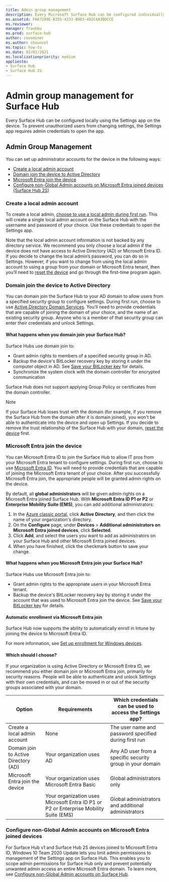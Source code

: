 ```yaml
---
title: Admin group management 
description: Every Microsoft Surface Hub can be configured individually by opening the Settings app on the device.
ms.assetid: FA67209E-B355-4333-B903-482C4A3BDCCE
ms.reviewer: 
manager: frankbu
ms.prod: surface-hub
author: coveminer
ms.author: chauncel
ms.topic: how-to
ms.date: 02/01/2021
ms.localizationpriority: medium
appliesto:
- Surface Hub
- Surface Hub 2S
---
```


# Admin group management for Surface Hub

Every Surface Hub can be configured locally using the Settings app on the device. To prevent unauthorized users from changing settings, the Settings app requires admin credentials to open the app.

## Admin Group Management

You can set up administrator accounts for the device in the following ways:

- [Create a local admin account](#create-a-local-admin-account)
- [Domain join the device to Active Directory](#domain-join-the-device-to-active-directory)
- [Microsoft Entra join the device](#azure-ad-join-the-device)
- [Configure non-Global Admin accounts on Microsoft Entra joined devices (Surface Hub 2S)](#configure-non-global-admin-accounts-on-azure-ad-joined-devices)

### Create a local admin account

To create a local admin, [choose to use a local admin during first run](first-run-program-surface-hub.md). This will create a single local admin account on the Surface Hub with the username and password of your choice. Use these credentials to open the Settings app.

Note that the local admin account information is not backed by any directory service. We recommend you only choose a local admin if the device does not have access to Active Directory (AD) or Microsoft Entra ID. If you decide to change the local admin’s password, you can do so in Settings. However, if you want to change from using the local admin account to using a group from your domain or Microsoft Entra tenant, then you’ll need to [reset the device](device-reset-surface-hub.md) and go through the first-time program again.

### Domain join the device to Active Directory

You can domain join the Surface Hub to your AD domain to allow users from a specified security group to configure settings. During first run, choose to use [Active Directory Domain Services](first-run-program-surface-hub.md#active-directory-domain-services). You'll need to provide credentials that are capable of joining the domain of your choice, and the name of an existing security group. Anyone who is a member of that security group can enter their credentials and unlock Settings.

#### What happens when you domain join your Surface Hub?

Surface Hubs use domain join to:

- Grant admin rights to members of a specified security group in AD.
- Backup the device's BitLocker recovery key by storing it under the computer object in AD. See [Save your BitLocker key](save-bitlocker-key-surface-hub.md) for details.
- Synchronize the system clock with the domain controller for encrypted communication

Surface Hub does not support applying Group Policy or certificates from the domain controller.

> [!NOTE]
> If your Surface Hub loses trust with the domain (for example, if you remove the Surface Hub from the domain after it is domain joined), you won't be able to authenticate into the device and open up Settings. If you decide to remove the trust relationship of the Surface Hub with your domain, [reset the device](device-reset-surface-hub.md) first.

<a name='azure-ad-join-the-device'></a>

### Microsoft Entra join the device

You can Microsoft Entra ID to join the Surface Hub to allow IT pros from your Microsoft Entra tenant to configure settings. During first run, choose to use [Microsoft Entra ID](first-run-program-surface-hub.md#microsoft-azure-active-directory). You will need to provide credentials that are capable of joining the Microsoft Entra tenant of your choice. After you successfully Microsoft Entra join, the appropriate people will be granted admin rights on the device.

By default, all **global administrators** will be given admin rights on a Microsoft Entra joined Surface Hub. With **Microsoft Entra ID P1 or P2** or **Enterprise Mobility Suite (EMS)**, you can add additional administrators:

1. In the [Azure classic portal](https://portal.azure.com/), click **Active Directory**, and then click the name of your organization's directory.
2. On the **Configure** page, under **Devices** > **Additional administrators on Microsoft Entra joined devices**, click **Selected**.
3. Click **Add**, and select the users you want to add as administrators on your Surface Hub and other Microsoft Entra joined devices.
4. When you have finished, click the checkmark button to save your change.

<a name='what-happens-when-you-azure-ad-join-your-surface-hub'></a>

#### What happens when you Microsoft Entra join your Surface Hub?

Surface Hubs use Microsoft Entra join to:

- Grant admin rights to the appropriate users in your Microsoft Entra tenant.
- Backup the device's BitLocker recovery key by storing it under the account that was used to Microsoft Entra join the device. See [Save your BitLocker key](save-bitlocker-key-surface-hub.md) for details.

<a name='automatic-enrollment-via-azure-active-directory-join'></a>

#### Automatic enrollment via Microsoft Entra join

Surface Hub now supports the ability to automatically enroll in Intune by joining the device to Microsoft Entra ID.

For more information, see [Set up enrollment for Windows devices](/intune/windows-enroll#enable-windows-10-automatic-enrollment).

#### Which should I choose?

If your organization is using Active Directory or Microsoft Entra ID, we recommend you either domain join or Microsoft Entra join, primarily for security reasons. People will be able to authenticate and unlock Settings with their own credentials, and can be moved in or out of the security groups associated with your domain.

| Option                                            | Requirements                            | Which credentials can be used to access the Settings app?  |
|---------------------------------------------------|-----------------------------------------|-------|
| Create a local admin account                      | None                                    | The user name and password specified during first run |
| Domain join to Active Directory (AD)              | Your organization uses AD               | Any AD user from a specific security group in your domain |
| Microsoft Entra join the device | Your organization uses Microsoft Entra Basic   | Global administrators only |
| &nbsp;                                            | Your organization uses Microsoft Entra ID P1 or P2 or Enterprise Mobility Suite (EMS) | Global administrators and additional administrators |

<a name='configure-non-global-admin-accounts-on-azure-ad-joined-devices'></a>

### Configure non-Global Admin accounts on Microsoft Entra joined devices

For Surface Hub v1 and Surface Hub 2S devices joined to Microsoft Entra ID, Windows 10 Team 2020 Update lets you limit admin permissions to management of the Settings app on Surface Hub. This enables you to scope admin permissions for Surface Hub  only and prevent potentially unwanted admin access an entire Microsoft Entra domain. To learn more, see [Configure non-Global Admin accounts on Surface Hub](surface-hub-2s-nonglobal-admin.md).

